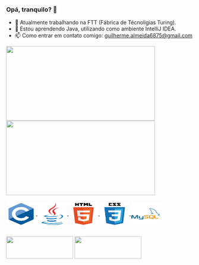 ### Opá, tranquilo? 👋

- 🔭 Atualmente trabalhando na FTT (Fábrica de Técnoligias Turing).
- 🌱 Estou aprendendo Java, utilizando como ambiente IntelliJ IDEA.
- 📫 Como entrar em contato comigo: guilherme.almeida6875@gmail.com 

<div>
   <a href="https://github.com/oguialmeida">
   <img align="left" height="200" width="400" src="https://github-readme-stats.vercel.app/api?username=oguialmeida&show_icons=true&theme=tokyonight&include_all_commits=true&count_private=true"/> 
   <img align="reghit" height="200" width="400" src="https://github-readme-stats.vercel.app/api/top-langs/?username=oguialmeida&layout=compact&langs_count=16&theme=tokyonight"/>
</div>
  
<div style="display: inline_block"><br>
  <img align="center" alt="Gui-C" height="60" width="80" src="https://github.com/devicons/devicon/blob/master/icons/c/c-original.svg">
  <img align="center" alt="Gui-C" height="60" width="80" src="https://github.com/devicons/devicon/blob/master/icons/java/java-original.svg">
  <img align="center" alt="Gui-C" height="60" width="80" src="https://github.com/devicons/devicon/blob/master/icons/html5/html5-original-wordmark.svg">
  <img align="center" alt="Gui-C" height="60" width="80" src="https://github.com/devicons/devicon/blob/master/icons/css3/css3-original-wordmark.svg">
  <img align="center" alt="Gui-C" height="60" width="80" src="https://github.com/devicons/devicon/blob/master/icons/mysql/mysql-original-wordmark.svg">
</div>
  
 ##
  
<div>  
   <a href="https://www.instagram.com/guilherme_g0/" target="_blank"><img height="60" width="180" src="https://img.shields.io/badge/-Instagram-%23E4405F?style=for-the-badge&logo=instagram&logoColor=white" target="_blank"></a>
   <a href="https://www.linkedin.com/in/guilherme-almeida-23743421a/" target="_blank"><img height="60" width="180" src="https://img.shields.io/badge/-LinkedIn-%230077B5?style=for-the-badge&logo=linkedin&logoColor=white" target="_blank"></a>
</div>  

  
  
